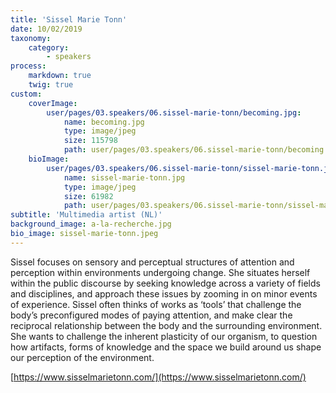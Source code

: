 ```yaml
---
title: 'Sissel Marie Tonn'
date: 10/02/2019
taxonomy:
    category:
        - speakers
process:
    markdown: true
    twig: true
custom:
    coverImage:
        user/pages/03.speakers/06.sissel-marie-tonn/becoming.jpg:
            name: becoming.jpg
            type: image/jpeg
            size: 115798
            path: user/pages/03.speakers/06.sissel-marie-tonn/becoming.jpg
    bioImage:
        user/pages/03.speakers/06.sissel-marie-tonn/sissel-marie-tonn.jpg:
            name: sissel-marie-tonn.jpg
            type: image/jpeg
            size: 61982
            path: user/pages/03.speakers/06.sissel-marie-tonn/sissel-marie-tonn.jpg
subtitle: 'Multimedia artist (NL)'
background_image: a-la-recherche.jpg
bio_image: sissel-marie-tonn.jpeg
---
```


Sissel focuses on sensory and perceptual structures of attention and perception within environments undergoing change. She situates herself within the public discourse by seeking knowledge across a variety of fields and disciplines, and approach these issues by zooming in on minor events of experience. Sissel often thinks of works as ‘tools’ that challenge the body’s preconfigured modes of paying attention, and make clear the reciprocal relationship between the body and the surrounding environment. She wants to challenge the inherent plasticity of our organism, to question how artifacts, forms of knowledge and the space we build around us shape our perception of the environment. 

[https://www.sisselmarietonn.com/](https://www.sisselmarietonn.com/)
